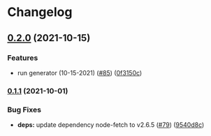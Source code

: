 # Changelog

## [0.2.0](https://www.github.com/googleapis/google-cloudevents-go/compare/v0.1.1...v0.2.0) (2021-10-15)


### Features

* run generator (10-15-2021) ([#85](https://www.github.com/googleapis/google-cloudevents-go/issues/85)) ([0f3150c](https://www.github.com/googleapis/google-cloudevents-go/commit/0f3150c20752d8f66341b2b32892e3847b571d44))

### [0.1.1](https://www.github.com/googleapis/google-cloudevents-go/compare/v0.1.0...v0.1.1) (2021-10-01)


### Bug Fixes

* **deps:** update dependency node-fetch to v2.6.5 ([#79](https://www.github.com/googleapis/google-cloudevents-go/issues/79)) ([9540d8c](https://www.github.com/googleapis/google-cloudevents-go/commit/9540d8c68b0d26c8b43b566a2feacb4cee3d9a9b))
